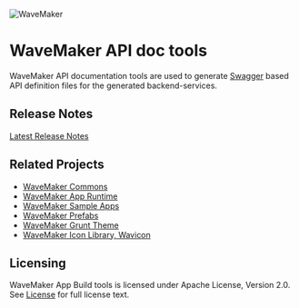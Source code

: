 ![](http://www.wavemaker.com/wp-content/uploads/1.png "WaveMaker")
# WaveMaker API doc tools

WaveMaker API documentation tools are used to generate [Swagger](http://swagger.io/) based API definition files for the generated backend-services.

## Release Notes
[Latest Release Notes](http://www.wavemaker.com/learn/wavemaker-release-notes/)

## Related Projects
* [WaveMaker Commons](https://github.com/wavemaker/wavemaker-commons)
* [WaveMaker App Runtime](https://github.com/wavemaker/wavemaker-app-runtime)
* [WaveMaker Sample Apps](https://github.com/wavemaker/wavemaker-sample-apps)
* [WaveMaker Prefabs](https://github.com/wavemaker/wavemaker-studio-prefabs)
* [WaveMaker Grunt Theme](https://github.com/wavemaker/grunt-wavemaker-theme)
* [WaveMaker Icon Library, Wavicon](https://github.com/wavemaker/wavicon)

## Licensing
WaveMaker App Build tools is licensed under Apache License, Version 2.0. See [License](/LICENSE) for full license text.

